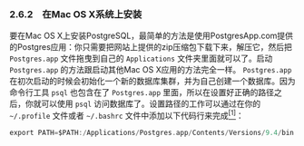 ### 2.6.2　在Mac OS X系统上安装

要在Mac OS X上安装PostgreSQL，最简单的方法是使用PostgresApp.com提供的Postgres应用：你只需要把网站上提供的zip压缩包下载下来，解压它，然后把 `Postgres.app` 文件拖曳到自己的 `Applications` 文件夹里面就可以了。启动 `Postgres.app` 的方法跟启动其他Mac OS X应用的方法完全一样。 `Postgres.app` 在初次启动的时候会初始化一个新的数据库集群，并为自己创建一个数据库。因为命令行工具 `psql` 也包含在了 `Postgres.app` 里面，所以在设置好正确的路径之后，你就可以使用 `psql` 访问数据库了。设置路径的工作可以通过在你的 `~/.profile` 文件或者 `~/.bashrc` 文件中添加以下代码行来完成<a class="my_markdown" href="['#anchor21']"><sup class="my_markdown">[1]</sup></a>：

```go
export PATH=$PATH:/Applications/Postgres.app/Contents/Versions/9.4/bin
```

